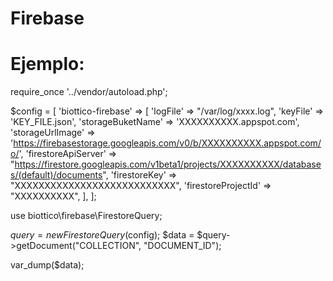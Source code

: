 # Firebase

# Ejemplo:


require_once '../vendor/autoload.php';


$config = [
    'biottico-firebase' => [
        'logFile' => "/var/log/xxxx.log",
        'keyFile' => 'KEY_FILE.json',
        'storageBuketName' => 'XXXXXXXXXX.appspot.com',
        'storageUrlImage' => 'https://firebasestorage.googleapis.com/v0/b/XXXXXXXXXX.appspot.com/o/',
        'firestoreApiServer' => "https://firestore.googleapis.com/v1beta1/projects/XXXXXXXXXX/databases/(default)/documents",
        'firestoreKey' => "XXXXXXXXXXXXXXXXXXXXXXXXXXX",
        'firestoreProjectId' => "XXXXXXXXXX",
    ],
];

use biottico\firebase\FirestoreQuery;

$query = new FirestoreQuery($config);
$data = $query->getDocument("COLLECTION", "DOCUMENT_ID");

var_dump($data);
